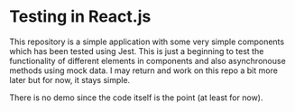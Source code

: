 # Testing in React.js

This repository is a simple application with some very simple components which has been tested using Jest. This is just a beginning to test the functionality of different elements in components and also asynchronouse methods using mock data. I may return and work on this repo a bit more later but for now, it stays simple.

There is no demo since the code itself is the point (at least for now).